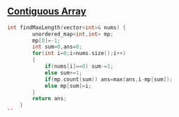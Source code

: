 ## [Contiguous Array](https://leetcode.com/problems/contiguous-array/)
```cpp
int findMaxLength(vector<int>& nums) {
        unordered_map<int,int> mp;
        mp[0]=-1;
        int sum=0,ans=0;
        for(int i=0;i<nums.size();i++)
        {
            if(nums[i]==0) sum-=1;
            else sum+=1;
            if(mp.count(sum)) ans=max(ans,i-mp[sum]);
            else mp[sum]=i;
        }
        return ans;
    }
``
